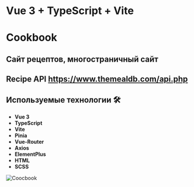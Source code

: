 # Vue 3 + TypeScript + Vite

# Cookbook
## Сайт рецептов, многостраничный сайт
## Recipe API https://www.themealdb.com/api.php

## Используемые технологии 🛠️

- **Vue 3**
- **TypeScript**
- **Vite**
- **Pinia**
- **Vue-Router**
- **Axios**
- **ElementPlus**
- **HTML**
- **SCSS**

<div><img src="https://github.com/Olga-Zyukina/Coocbook/blob/main/Screenshot.png" title="Coocbook" alt="Coocbook"/></div>
